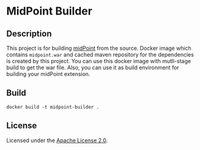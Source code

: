 # MidPoint Builder

## Description

This project is for building [midPoint](https://github.com/Evolveum/midpoint) from the source.
Docker image which contains `midpoint.war` and cached maven repository for the dependencies is created by this project.
You can use this docker image with mutli-stage build to get the war file. Also, you can use it as build environment for building your midPoint extension.


## Build

```
docker build -t midpoint-builder .
```


## License

Licensed under the [Apache License 2.0](/LICENSE).
